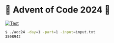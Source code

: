 # 🎁 Advent of Code 2024 🎁

[![Test](https://github.com/jskrd/advent-of-code-2024/actions/workflows/release.yml/badge.svg)](https://github.com/jskrd/advent-of-code-2024/actions/workflows/release.yml)

```sh
$ ./aoc24 -day=1 -part=1 -input=input.txt
3508942
```

